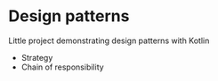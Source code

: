 # Design patterns
Little project demonstrating design patterns with Kotlin
 
 - Strategy
 - Chain of responsibility
